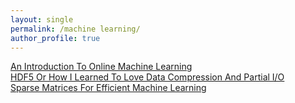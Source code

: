 ```yaml
---
layout: single
permalink: /machine learning/
author_profile: true
---
```


[An Introduction To Online Machine Learning](https://dziganto.github.io/data%20science/online%20learning/python/scikit-learn/An-Introduction-To-Online-Machine-Learning/)  
[HDF5 Or How I Learned To Love Data Compression And Partial I/O](https://dziganto.github.io/out-of-core%20computation/HDF5-Or-How-I-Learned-To-Love-Data-Compression-And-Partial-Input-Output/)  
[Sparse Matrices For Efficient Machine Learning](https://dziganto.github.io/Sparse-Matrices-For-Efficient-Machine-Learning/)
